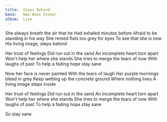 ```yaml
---
title:  Steps Behind
band:   New Wave Stoner
album:  Live
---
```


She always breath the air that he
Had exhaled minutes before
Afraid to be standing in his way
She rented flats too grey for eyes
To see that she is now
His living image, steps behind

Her trust of feelings
Did run out in the sand
An incomplete heart torn apart
Won't help her where she stands
She tries to merge the tears of now
With laughs of past
To help a fading hope stay sane

Now her face is never painted
With the tears of laugh
Her purple mornings bleed in grey
Keep wetting up the concrete ground
Where nothing lives
A living image steps inside

Her trust of feelings
Did run out in the sand
An incomplete heart torn apart
Won't help her where she stands
She tries to merge the tears of now
With laughs of past
To help a fading hope stay sane

So stay sane